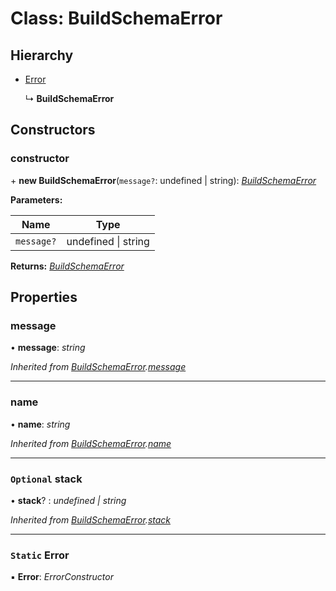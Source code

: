 # Class: BuildSchemaError

## Hierarchy

* [Error](buildschemaerror.md#static-error)

  ↳ **BuildSchemaError**

## Constructors

###  constructor

\+ **new BuildSchemaError**(`message?`: undefined | string): *[BuildSchemaError](buildschemaerror.md)*

**Parameters:**

Name | Type |
------ | ------ |
`message?` | undefined &#124; string |

**Returns:** *[BuildSchemaError](buildschemaerror.md)*

## Properties

###  message

• **message**: *string*

*Inherited from [BuildSchemaError](buildschemaerror.md).[message](buildschemaerror.md#message)*

___

###  name

• **name**: *string*

*Inherited from [BuildSchemaError](buildschemaerror.md).[name](buildschemaerror.md#name)*

___

### `Optional` stack

• **stack**? : *undefined | string*

*Inherited from [BuildSchemaError](buildschemaerror.md).[stack](buildschemaerror.md#optional-stack)*

___

### `Static` Error

▪ **Error**: *ErrorConstructor*
